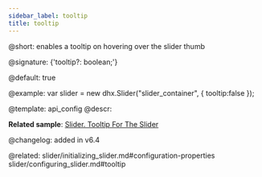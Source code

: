 ```yaml
---
sidebar_label: tooltip
title: tooltip
---          
```


@short: enables a tooltip on hovering over the slider thumb

@signature: {'tooltip?: boolean;'}

@default: true

@example: 
var slider = new dhx.Slider("slider_container", { 
    tooltip:false
});


@template:	api_config
@descr: 



**Related sample**: [Slider. Tooltip For The Slider](https://snippet.dhtmlx.com/sxh66mnu)

@changelog: added in v6.4

@related: slider/initializing_slider.md#configuration-properties
slider/configuring_slider.md#tooltip